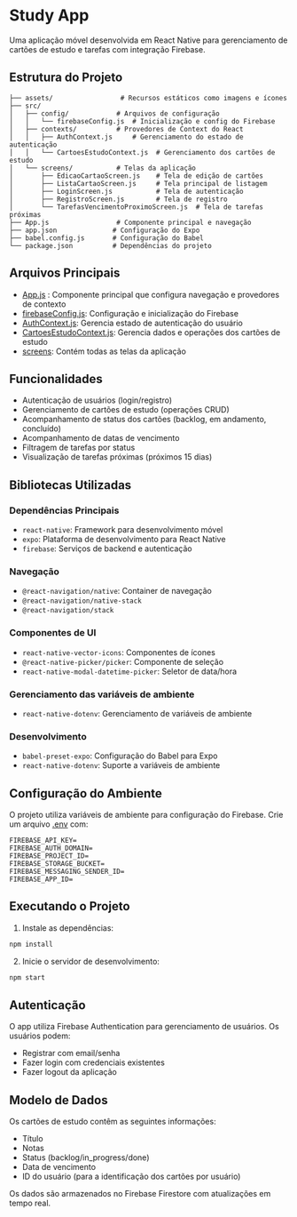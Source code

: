 # Study App

Uma aplicação móvel desenvolvida em React Native para gerenciamento de cartões de estudo e tarefas com integração Firebase.

## Estrutura do Projeto

```
├── assets/                 # Recursos estáticos como imagens e ícones
├── src/
│   ├── config/            # Arquivos de configuração
│   │   └── firebaseConfig.js  # Inicialização e config do Firebase
│   ├── contexts/          # Provedores de Context do React
│   │   ├── AuthContext.js     # Gerenciamento do estado de autenticação
│   │   └── CartoesEstudoContext.js  # Gerenciamento dos cartões de estudo
│   └── screens/           # Telas da aplicação
│       ├── EdicaoCartaoScreen.js    # Tela de edição de cartões
│       ├── ListaCartaoScreen.js     # Tela principal de listagem
│       ├── LoginScreen.js           # Tela de autenticação
│       ├── RegistroScreen.js        # Tela de registro
│       └── TarefasVencimentoProximoScreen.js  # Tela de tarefas próximas
├── App.js                 # Componente principal e navegação
├── app.json              # Configuração do Expo
├── babel.config.js       # Configuração do Babel
└── package.json          # Dependências do projeto
```

## Arquivos Principais

- [App.js](App.js) : Componente principal que configura navegação e provedores de contexto
- [firebaseConfig.js](firebaseConfig.js): Configuração e inicialização do Firebase
- [AuthContext.js](AuthContext.js): Gerencia estado de autenticação do usuário
- [CartoesEstudoContext.js](CartoesEstudoContext.js): Gerencia dados e operações dos cartões de estudo
- [screens](screens): Contém todas as telas da aplicação

## Funcionalidades

- Autenticação de usuários (login/registro)
- Gerenciamento de cartões de estudo (operações CRUD)
- Acompanhamento de status dos cartões (backlog, em andamento, concluído)
- Acompanhamento de datas de vencimento
- Filtragem de tarefas por status
- Visualização de tarefas próximas (próximos 15 dias)

## Bibliotecas Utilizadas

### Dependências Principais
- `react-native`: Framework para desenvolvimento móvel
- `expo`: Plataforma de desenvolvimento para React Native
- `firebase`: Serviços de backend e autenticação

### Navegação
- `@react-navigation/native`: Container de navegação
- `@react-navigation/native-stack`
- `@react-navigation/stack`

### Componentes de UI
- `react-native-vector-icons`: Componentes de ícones
- `@react-native-picker/picker`: Componente de seleção
- `react-native-modal-datetime-picker`: Seletor de data/hora

### Gerenciamento das variáveis  de ambiente
- `react-native-dotenv`: Gerenciamento de variáveis de ambiente

### Desenvolvimento
- `babel-preset-expo`: Configuração do Babel para Expo
- `react-native-dotenv`: Suporte a variáveis de ambiente

## Configuração do Ambiente

O projeto utiliza variáveis de ambiente para configuração do Firebase. Crie um arquivo [.env](.env) com:

```
FIREBASE_API_KEY=
FIREBASE_AUTH_DOMAIN=
FIREBASE_PROJECT_ID=
FIREBASE_STORAGE_BUCKET=
FIREBASE_MESSAGING_SENDER_ID=
FIREBASE_APP_ID=
```

## Executando o Projeto

1. Instale as dependências:
```bash
npm install
```

2. Inicie o servidor de desenvolvimento:
```bash
npm start
```


## Autenticação

O app utiliza Firebase Authentication para gerenciamento de usuários. Os usuários podem:
- Registrar com email/senha
- Fazer login com credenciais existentes
- Fazer logout da aplicação

## Modelo de Dados

Os cartões de estudo contêm as seguintes informações:
- Título
- Notas
- Status (backlog/in_progress/done)
- Data de vencimento
- ID do usuário (para a identificação dos cartões por usuário)

Os dados são armazenados no Firebase Firestore com atualizações em tempo real.